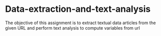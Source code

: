 # Data-extraction-and-text-analysis
The objective of this assignment is to extract textual data articles from the given URL and perform text analysis to compute variables from url
